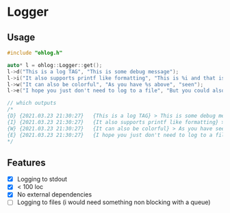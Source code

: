 # Logger
## Usage
```c++
#include "ohlog.h"

auto* l = ohlog::Logger::get();
l->d("This is a log TAG", "This is some debug message");
l->i("It also supports printf like formatting", "This is %i and that is %f", 420, 69.69);
l->w("It can also be colorful", "As you have %s above", "seen");
l->e("I hope you just don't need to log to a file", "But you could also just %s to a file", "pipe the output");

// which outputs
/*
{D}	{2021.03.23 21:30:27}	{This is a log TAG} > This is some debug message
{I}	{2021.03.23 21:30:27}	{It also supports printf like formatting} > This is 420 and that is 69.690000
{W}	{2021.03.23 21:30:27}	{It can also be colorful} > As you have seen above
{E}	{2021.03.23 21:30:27}	{I hope you just don't need to log to a file} > But you could also just pipe the output to a file
*/
```
## Features
- [X] Logging to stdout
- [X] < 100 loc
- [X] No external dependencies
- [ ] Logging to files (i would need something non blocking with a queue)
